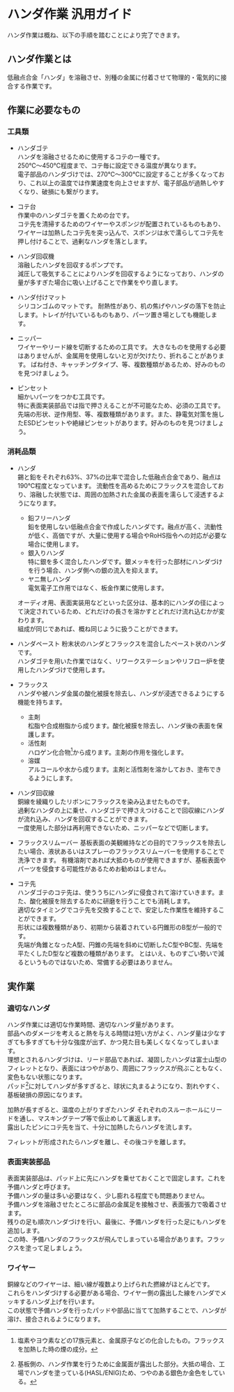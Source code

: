 # ハンダ作業 汎用ガイド
ハンダ作業は概ね、以下の手順を踏むことにより完了できます。

## ハンダ作業とは
低融点合金「ハンダ」を溶融させ、別種の金属に付着させて物理的・電気的に接合する作業です。  

## 作業に必要なもの

### 工具類
- ハンダゴテ  
  ハンダを溶融させるために使用するコテの一種です。  
  250℃～450℃程度まで、コテ毎に設定できる温度が異なります。  
  電子部品のハンダづけでは、270℃～300℃に設定することが多くなっており、これ以上の温度では作業速度を向上させますが、電子部品が過熱しやすくなり、破損にも繋がります。

- コテ台  
  作業中のハンダゴテを置くための台です。  
  コテ先を清掃するためのワイヤーやスポンジが配置されているものもあり、ワイヤーは加熱したコテ先を突っ込んで、スポンジは水で濡らしてコテ先を押し付けることで、過剰なハンダを落とします。

- ハンダ回収機  
  溶融したハンダを回収するポンプです。  
  減圧して吸気することによりハンダを回収するようになっており、ハンダの量が多すぎた場合に吸い上げることで作業をやり直します。

- ハンダ付けマット  
  シリコンゴムのマットです。
  耐熱性があり、机の焦げやハンダの落下を防止します。トレイが付いているものもあり、パーツ置き場としても機能します。

- ニッパー  
  ワイヤーやリード線を切断するための工具です。
  大きなものを使用する必要はありませんが、金属用を使用しないと刃が欠けたり、折れることがあります。
  ばね付き、キャッチングタイプ、等、複数種類があるため、好みのものを見つけましょう。

- ピンセット  
  細かいパーツをつかむ工具です。  
  特に表面実装部品では指で押さえることが不可能なため、必須の工具です。  
  先端の形状、逆作用型、等、複数種類があります。また、静電気対策を施したESDピンセットや絶縁ピンセットがあります。好みのものを見つけましょう。
  
### 消耗品類
- ハンダ  
  錫と鉛をそれぞれ63%、37%の比率で混合した低融点合金であり、融点は190℃程度となっています。
  流動性を高めるためにフラックスを混合しており、溶融した状態では、周囲の加熱された金属の表面を濡らして浸透するようになります。
  - 鉛フリーハンダ  
    鉛を使用しない低融点合金で作成したハンダです。融点が高く、流動性が低く、高価ですが、大量に使用する場合やRoHS指令への対応が必要な場合に使用します。
  - 銀入りハンダ  
    特に銀を多く混合したハンダです。銀メッキを行った部材にハンダづけを行う場合、ハンダ側への銀の流入を抑えます。
  - ヤニ無しハンダ  
    電気電子工作用ではなく、板金作業に使用します。
  
  オーディオ用、表面実装用などといった区分は、基本的にハンダの径によって決定されているため、どれだけの長さを溶かすとどれだけ流れ込むかが変わります。  
  組成が同じであれば、概ね同じように扱うことができます。

- ハンダペースト
  粉末状のハンダとフラックスを混合したペースト状のハンダです。  
  ハンダゴテを用いた作業ではなく、リワークステーションやリフロー炉を使用したハンダづけで使用します。

- フラックス  
  ハンダや被ハンダ金属の酸化被膜を除去し、ハンダが浸透できるようにする機能を持ちます。
  - 主剤  
    松脂や合成樹脂から成ります。酸化被膜を除去し、ハンダ後の表面を保護します。
  - 活性剤  
    ハロゲン化合物[^1]から成ります。主剤の作用を強化します。
    [^1]:塩素やヨウ素などの17族元素と、金属原子などの化合したもの。フラックスを加熱した時の煙の成分。
  - 溶媒  
    アルコールや水から成ります。主剤と活性剤を溶かしておき、塗布できるようにします。

- ハンダ回収線  
  銅線を綾織りしたリボンにフラックスを染み込ませたものです。  
  過剰なハンダの上に乗せ、ハンダゴテで押さえつけることで回収線にハンダが流れ込み、ハンダを回収することができます。  
  一度使用した部分は再利用できないため、ニッパーなどで切断します。

- フラックスリムーバー
  基板表面の美観維持などの目的でフラックスを除去したい場合、液状あるいはスプレーのフラックスリムーバーを使用することで洗浄できます。
  有機溶剤であれば大抵のものが使用できますが、基板表面やパーツを侵食する可能性があるためお勧めはしません。

- コテ先  
  ハンダゴテのコテ先は、使ううちにハンダに侵食されて溶けていきます。また、酸化被膜を除去するために研磨を行うことでも消耗します。  
  適切なタイミングでコテ先を交換することで、安定した作業性を維持することができます。  
  形状には複数種類があり、初期から装着されている円錐形のB型が一般的です。  
  先端が角錐となったA型、円錐の先端を斜めに切断したC型やBC型、先端を平たくしたD型など複数の種類があります。
  とはいえ、ものすごい勢いで減るというものではないため、常備する必要はありません。

## 実作業

### 適切なハンダ
ハンダ作業には適切な作業時間、適切なハンダ量があります。  
部品へのダメージを考えると熱を与える時間は短い方がよく、ハンダ量は少なすぎても多すぎても十分な強度が出ず、かつ見た目も美しくなくなってしまいます。  
理想とされるハンダづけは、リード部品であれば、凝固したハンダは富士山型のフィレットとなり、表面にはつやがあり、周囲にフラックスが飛ぶこともなく、変色もない状態になります。  
パッド[^2]に対してハンダが多すぎると、球状に丸まるようになり、割れやすく、基板破損の原因になります。  

[^2]:基板側の、ハンダ作業を行うために金属面が露出した部分。大抵の場合、工場でハンダを塗っている(HASL/ENIG)ため、つやのある銀色か金色をしている。

加熱が長すぎると、温度の上がりすぎたハンダ
それぞれのスルーホールにリードを通し、マスキングテープ等で仮止めして裏返します。  
露出したピンにコテ先を当て、十分に加熱したらハンダを流します。  

フィレットが形成されたらハンダを離し、その後コテを離します。

### 表面実装部品
表面実装部品は、パッド上に先にハンダを乗せておくことで固定します。これを予備ハンダと呼びます。  
予備ハンダの量は多い必要はなく、少し膨れる程度でも問題ありません。  
予備ハンダを溶融させたところに部品の金属足を接触させ、表面張力で吸着させます。  
残りの足も順次ハンダづけを行い、最後に、予備ハンダを行った足にもハンダを追加します。  
この時、予備ハンダのフラックスが飛んでしまっている場合があります。フラックスを塗って足しましょう。
### ワイヤー
銅線などのワイヤーは、細い線が複数より上げられた撚線がほとんどです。  
これらをハンダづけする必要がある場合、ワイヤー側の露出した線をハンダでメッキするハンダ上げを行います。  
この状態で予備ハンダを行ったパッドや部品に当てて加熱することで、ハンダが溶け、接合されるようになります。
